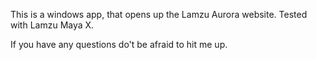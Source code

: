 This is a windows app, that opens up the Lamzu Aurora website. Tested with Lamzu Maya X.

If you have any questions do't be afraid to hit me up.
